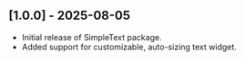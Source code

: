 ## [1.0.0] - 2025-08-05
- Initial release of SimpleText package.
- Added support for customizable, auto-sizing text widget.

